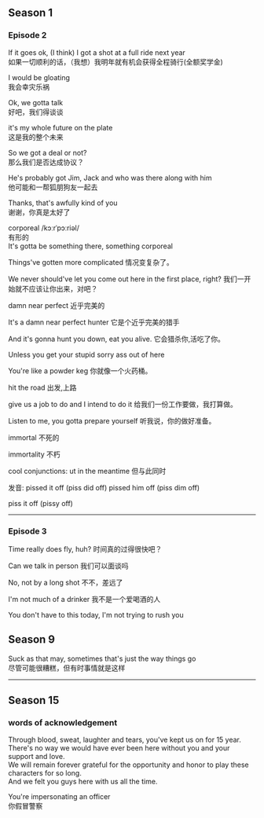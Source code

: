 ## Season 1

### Episode 2

If it goes ok, (I think) I got a shot at a full ride next year <br>
如果一切顺利的话，（我想）我明年就有机会获得全程骑行(全额奖学金) <br>

I would be gloating <br>
我会幸灾乐祸 <br>

Ok, we gotta talk <br>
好吧，我们得谈谈 <br>


it's my whole future on the plate <br>
这是我的整个未来 <br>

So we got a deal or not? <br>
那么我们是否达成协议？<br>

He's probably got Jim, Jack and who was there along with him <br>
他可能和一帮狐朋狗友一起去 <br>


Thanks, that's awfully kind of you  <br>
谢谢，你真是太好了 <br>

corporeal /kɔːrˈpɔːriəl/ <br>
有形的 <br>
It's gotta be something there, something corporeal <br>

Things've gotten more complicated  情况变复杂了。

We never should've let you come out here in the first place, right?
我们一开始就不应该让你出来，对吧？

damn near perfect 近乎完美的

It's a damn near perfect hunter 它是个近乎完美的猎手

And it's gonna hunt you down, eat you alive. 它会猎杀你,活吃了你。

Unless you get your stupid sorry ass out of here

You're like a powder keg 你就像一个火药桶。

hit the road  出发,上路

give us a job to do and I intend to do it 给我们一份工作要做，我打算做。


Listen to me, you gotta prepare yourself 听我说，你的做好准备。

immortal 不死的


immortality 不朽

cool conjunctions:
ut in the meantime  但与此同时

发音:
pissed it off  (piss did off)
pissed him off (piss dim off)

piss it off  (pissy off)

<hr>


### Episode 3

Time really does fly, huh? 时间真的过得很快吧？ <br>

Can we talk in person  我们可以面谈吗  <br>

No, not by a long shot 不不，差远了  <br>

I'm not much of a drinker 我不是一个爱喝酒的人 <br>

You don't have to this today, I'm not trying to rush you <br>

## Season 9

Suck as that may, sometimes that's just the way things go <br>
尽管可能很糟糕，但有时事情就是这样



<hr>

## Season 15

### words of acknowledgement

Through blood, sweat, laughter and tears, you've kept us on for 15 year. <br>
There's no way we would have ever been here without you and your support and love. <br>
We will remain forever grateful for the opportunity and honor to play these characters for so long. <br>
And we felt you guys here with us all the time.

You're impersonating an officer <br>
你假冒警察